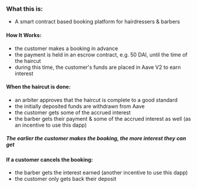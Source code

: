 ### What this is:
- A smart contract based booking platform for hairdressers & barbers

#### How It Works:
- the customer makes a booking in advance 
- the payment is held in an escrow contract, e.g. 50 DAI, until the time of the haircut 
- during this time, the customer's funds are placed in Aave V2 to earn interest 

#### When the haircut is done:
- an arbiter approves that the haircut is complete to a good standard 
- the initially deposited funds are withdrawn from Aave 
- the customer gets some of the accrued interest 
- the barber gets their payment & some of the accrued interest as well (as an incentive to use this dapp) 


##### The earlier the customer makes the booking, the more interest they can get


#### If a customer cancels the booking: 
- the barber gets the interest earned (another incentive to use this dapp) 
- the customer only gets back their deposit 
